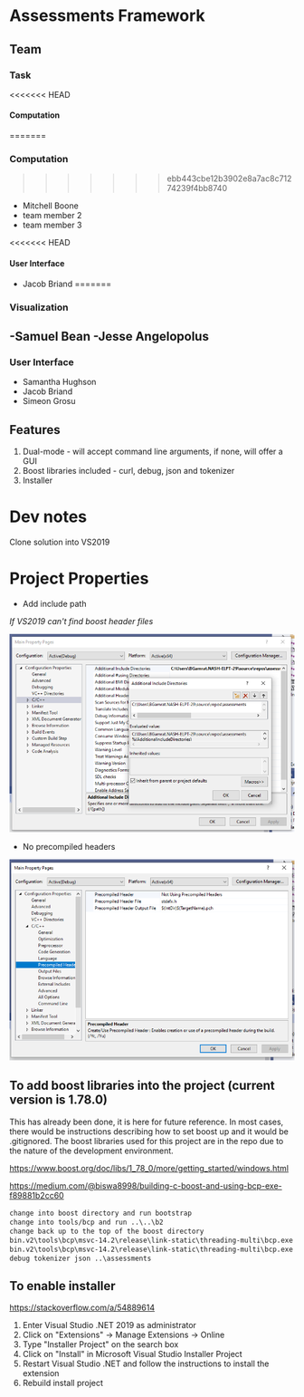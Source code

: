 # Assessments Framework

## Team

### Task

<<<<<<< HEAD
#### Computation
=======
### Computation
>>>>>>> ebb443cbe12b3902e8a7ac8c71274239f4bb8740

- Mitchell Boone
- team member 2
- team member 3

<<<<<<< HEAD
#### User Interface

- Jacob Briand
=======
### Visualization

-Samuel Bean
-Jesse Angelopolus
-


### User Interface

- Samantha Hughson
- Jacob Briand
- Simeon Grosu

## Features

1. Dual-mode - will accept command line arguments, if none, will offer a GUI
1. Boost libraries included - curl, debug, json and tokenizer
1. Installer

# Dev notes

Clone solution into VS2019

# Project Properties

- Add include path  

*If VS2019 can't find boost header files*

![include](doc/include.png "include")

- No precompiled headers  

![no precompiled headers](doc/no-precompiled-headers.png "no precompiled headers")

## To add boost libraries into the project (current version is 1.78.0)

This has already been done, it is here for future reference. In most cases, there would be
instructions describing how to set boost up and it would be .gitignored. The boost libraries
used for this project are in the repo due to the nature of the development environment.

<https://www.boost.org/doc/libs/1_78_0/more/getting_started/windows.html>

<https://medium.com/@biswa8998/building-c-boost-and-using-bcp-exe-f89881b2cc60>

	change into boost directory and run bootstrap
	change into tools/bcp and run ..\..\b2
	change back up to the top of the boost directory
	bin.v2\tools\bcp\msvc-14.2\release\link-static\threading-multi\bcp.exe
	bin.v2\tools\bcp\msvc-14.2\release\link-static\threading-multi\bcp.exe debug tokenizer json ..\assessments

## To enable installer
<https://stackoverflow.com/a/54889614>

1. Enter Visual Studio .NET 2019 as administrator
1. Click on "Extensions" -> Manage Extensions -> Online
1. Type "Installer Project" on the search box
1. Click on "Install" in Microsoft Visual Studio Installer Project
1. Restart Visual Studio .NET and follow the instructions to install the extension
1. Rebuild install project
